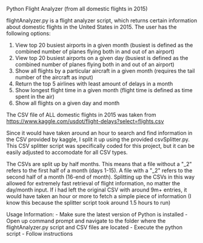 Python Flight Analyzer (from all domestic flights in 2015)

flightAnalyzer.py is a flight analyzer script, which returns certain information about domestic flights in the United States in 2015. The user has the following options:

1) View top 20 busiest airports in a given month (busiest is defined as the combined number of planes flying both in and out of an airport)
2) View top 20 busiest airports on a given day (busiest is defined as the combined number of planes flying both in and out of an airport)
3) Show all flights by a particular aircraft in a given month (requires the tail number of the aircraft as input)
4) Return the top 5 airlines with least amount of delays in a month
5) Show longest flight time in a given month (flight time is defined as time spent in the air)
6) Show all flights on a given day and month

The CSV file of ALL domestic flights in 2015 was taken from https://www.kaggle.com/usdot/flight-delays?select=flights.csv

Since it would have taken around an hour to search and find information in the CSV provided by kaggle, I split it up using the provided csvSplitter.py. This CSV splitter script was specifically coded for this project, but it can be easily adjusted to accomodate for all CSV types.

The CSVs are split up by half months. This means that a file without a "_2" refers to the first half of a month (days 1-15). A file with a "_2" refers to the second half of a month (16-end of month). Splitting up the CSVs in this way allowed for extremely fast retrieval of flight information, no matter the day/month input. If i had left the original CSV with around 9m+ entries, it would have taken an hour or more to fetch a simple piece of information (I know this because the splitter script took around 1.5 hours to run)

Usage Information:
    - Make sure the latest version of Python is installed
    - Open up command prompt and navigate to the folder where the flightAnalyzer.py script and CSV files are located
    - Execute the python script
    - Follow instructions
